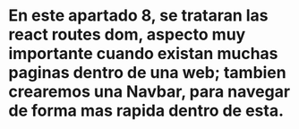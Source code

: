 # En este apartado 8, se trataran las react routes dom, aspecto muy importante cuando existan muchas paginas dentro de una web; tambien crearemos una Navbar, para navegar de forma mas rapida dentro de esta.
